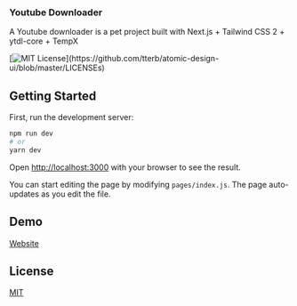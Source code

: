 ### Youtube Downloader 

A Youtube downloader is a pet project built with Next.js + Tailwind CSS 2 + ytdl-core + TempX 

[![MIT License](https://img.shields.io/apm/l/atomic-design-ui.svg?)](https://github.com/tterb/atomic-design-ui/blob/master/LICENSEs)

## Getting Started

First, run the development server:

```bash
npm run dev
# or
yarn dev
```

Open [http://localhost:3000](http://localhost:3000) with your browser to see the result.

You can start editing the page by modifying `pages/index.js`. The page auto-updates as you edit the file.

## Demo 

 [Website](https://youtube-downloader-psi.vercel.app/)

## License

[MIT](https://choosealicense.com/licenses/mit/)

